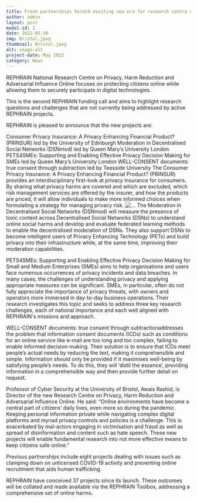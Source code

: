 ```yaml
---
title: Fresh partnerships herald exciting new era for research centre dedicated to online protection
author: admin
layout: post
modal-id: 1
date: 2022-05-30
img: Bristol.jpeg
thumbnail: Bristol.jpeg
alt: image-alt
project-date: May 2022
category: News
---
```



REPHRAIN National Research Centre on Privacy, Harm Reduction and Adversarial Influence Online focuses on protecting citizens online while allowing them to securely participate in digital technologies.

This is the second REPHRAIN funding call and aims to highlight research questions and challenges that are not currently being addressed by active REPHRAIN projects.


REPHRAIN is pleased to announce that the new projects are:

Consumer Privacy Insurance: A Privacy Enhancing Financial Product? (PRINSUR) led by the University of Edinburgh
Moderation in Decentralised Social Networks (DSNmod) led by Queen Mary’s University London
PETS4SMEs: Supporting and Enabling Effective Privacy Decision Making for SMEs led by Queen Mary’s University London
WELL-CONSENT documents: true consent through subtraction led by Teesside University
The Consumer Privacy Insurance: A Privacy Enhancing Financial Product? (PRINSUR) provides an interdisciplinary first-look at privacy insurance for consumers. By sharing what privacy harms are covered and which are excluded, which risk management services are offered by the insurer, and how the products are priced, it will allow individuals to make more informed choices when formulating a strategy for managing privacy risk.
<img src="{{site.url}}/img/portfolio/Bristol.jpeg" alt="..." class="pull-left mr-2">
The Moderation in Decentralised Social Networks (DSNmod) will measure the presence of toxic content across Decentralised Social Networks (DSNs) to understand online social harms and develop and evaluate federated learning methods to enable the decentralised moderation of DSNs. They also support DSNs to become intelligent users of Privacy Enhancing Technology (PETs) and build privacy into their infrastructure while, at the same time, improving their moderation capabilities.

PETS4SMEs: Supporting and Enabling Effective Privacy Decision Making for Small and Medium Enterprises (SMEs) aims to help organisations and users face numerous occurrences of privacy incidents and data breaches. In many cases, the challenges of understanding privacy and applying appropriate measures can be significant. SMEs, in particular, often do not fully appreciate the importance of privacy threats, with owners and operators more immersed in day-to-day business operations. Their research investigates this topic and seeks to address three key research challenges, each of national importance and each well aligned with REPHRAIN's missions and approach.

WELL-CONSENT documents: true consent through subtractionaddresses the problem that information consent documents (ICDs) such as conditions for an online service like e-mail are too long and too complex, failing to enable informed decision-making. Their solution is to ensure that ICDs meet people’s actual needs by reducing the text, making it comprehensible and simple. Information should only be provided if it maximises well-being by satisfying people’s needs. To do this, they will ‘distil the essence’, providing information in a comprehensible way and then provide further detail on request.

Professor of Cyber Security at the University of Bristol, Awais Rashid, is Director of the new Research Centre on Privacy, Harm Reduction and Adversarial Influence Online. He said: “Online environments have become a central part of citizens’ daily lives, even more so during the pandemic. Keeping personal information private while navigating complex digital platforms and myriad privacy controls and policies is a challenge. This is exacerbated by mal-actors engaging in victimisation and fraud as well as spread of disinformation and content such as hate speech. These new projects will enable fundamental research into not more effective means to keep citizens safe online.”

Previous partnerships include eight projects dealing with issues such as clamping down on unlicensed COVID-19 activity and preventing online recruitment that aids human trafficking.

REPHRAIN have conceived 37 projects since its launch. These outcomes will be collated and made available via the REPHRAIN Toolbox, addressing a comprehensive set of online harms.